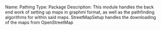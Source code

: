 Name: Pathing
Type: Package
Description:
This module handles the back end work of setting up maps in graphml format, as well as the pathfinding algorithms for within said maps. StreetMapSetup handles the downloading of the maps from OpenStreetMap